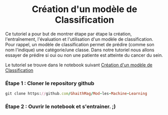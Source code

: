 <h1 align="center">Création d'un modèle de Classification </h1>

Ce tutoriel a pour but de montrer étape par étape la création, l'entraînement, l'évaluation et l'utilisation d'un modèle de classification.
Pour rappel, un modèle de classification permet de prédire (comme son nom l'indique) une catégorie/une classe.
Dans notre tutoriel nous allons essayer de prédire si oui ou non une patiente est atteinte du cancer du sein. 
<p>Le tutoriel se trouve dans le notebook suivant 
<a href="https://github.com/GhaithMag/Machine-Learning-Classification/blob/master/Classification_Cancer.ipynb">Création d'un modèle de Classification</a>
</p> 


### Étape 1 :  Cloner le repository github
```ruby
git clone https://github.com/GhaithMag/Mod-les-Machine-Learning
```

### Étape 2 :  Ouvrir le notebook et s'entrainer. ;) 
